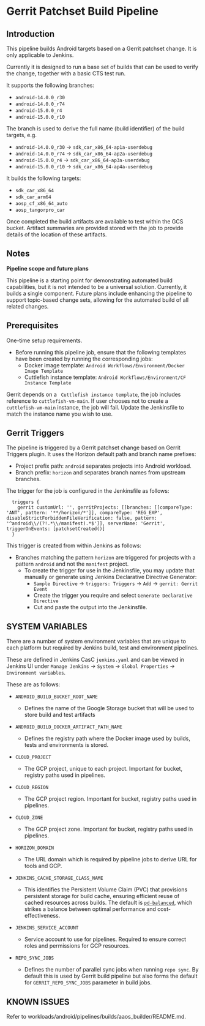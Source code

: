 # Gerrit Patchset Build Pipeline

## Introduction
This pipeline builds Android targets based on a Gerrit patchset change. It is only applicable to Jenkins.

Currently it is designed to run a base set of builds that can be used to verify the change, together with a basic CTS test run.

It supports the following branches:

-   `android-14.0.0_r30`
-   `android-14.0.0_r74`
-   `android-15.0.0_r4`
-   `android-15.0.0_r10`

The branch is used to derive the full name (build identifier) of the build targets, e.g.

-   `android-14.0.0_r30` -> `sdk_car_x86_64-ap1a-userdebug`
-   `android-14.0.0_r74` -> `sdk_car_x86_64-ap2a-userdebug`
-   `android-15.0.0_r4` -> `sdk_car_x86_64-ap3a-userdebug`
-   `android-15.0.0_r10` -> `sdk_car_x86_64-ap4a-userdebug`

It builds the following targets:

-   `sdk_car_x86_64`
-   `sdk_car_arm64`
-   `aosp_cf_x86_64_auto`
-   `aosp_tangorpro_car`

Once completed the build artifacts are available to test within the GCS bucket. Artifact summaries are provided stored with the job to provide details of the location of these artifacts.

## Notes
**Pipeline scope and future plans**

This pipeline is a starting point for demonstrating automated build capabilities, but it is not intended to be a universal solution. Currently, it builds a single component. Future plans include enhancing the pipeline to support topic-based change sets, allowing for the automated build of all related changes.

## Prerequisites<a name="prerequisites"></a>

One-time setup requirements.

- Before running this pipeline job, ensure that the following templates have been created by running the corresponding jobs:
  - Docker image template: `Android Workflows/Environment/Docker Image Template`
  - Cuttlefish instance template: `Android Workflows/Environment/CF Instance Template`

Gerrit depends on a ` Cuttlefish instance template`, the job includes reference to `cuttlefish-vm-main`. If user chooses not to create a `cuttlefish-vm-main` instance, the job will fail. Update the Jenkinsfile to match the instance name you wish to use.

## Gerrit Triggers

The pipeline is triggered by a Gerrit patchset change based on Gerrit Triggers plugin. It uses the Horizon default path and branch name prefixes:
- Project prefix path: `android` separates projects into Android workload.
- Branch prefix: `horizon` and separates branch names from upstream branches.

The trigger for the job is configured in the Jenkinsfile as follows:

```
  triggers {
    gerrit customUrl: '', gerritProjects: [[branches: [[compareType: 'ANT', pattern: '**/horizon/*']], compareType: 'REG_EXP', disableStrictForbiddenFileVerification: false, pattern: '^android\\/(?!.*\\/manifest).*$']], serverName: 'Gerrit', triggerOnEvents: [patchsetCreated()]
  }
```

This trigger is created from within Jenkins as follows:
- Branches matching the pattern `horizon` are triggered for projects with a pattern `android` and not the `manifest` project.
    -   To create the trigger for use in the Jenkinsfile, you may update that manually or generate using Jenkins Declarative Directive Generator:
        - `Sample Directive` -> `triggers: Triggers` -> `Add` -> `gerrit: Gerrit Event`
        - Create the trigger you require and select `Generate Declarative Directive`
        - Cut and paste the output into the Jenkinsfile.

## SYSTEM VARIABLES

There are a number of system environment variables that are unique to each platform but required by Jenkins build, test and environment pipelines.

These are defined in Jenkins CasC `jenkins.yaml` and can be viewed in Jenkins UI under `Manage Jenkins` -> `System` -> `Global Properties` -> `Environment variables`.

These are as follows:

-   `ANDROID_BUILD_BUCKET_ROOT_NAME`
     - Defines the name of the Google Storage bucket that will be used to store build and test artifacts

-   `ANDROID_BUILD_DOCKER_ARTIFACT_PATH_NAME`
    - Defines the registry path where the Docker image used by builds, tests and environments is stored.

-   `CLOUD_PROJECT`
    - The GCP project, unique to each project. Important for bucket, registry paths used in pipelines.

-   `CLOUD_REGION`
    - The GCP project region. Important for bucket, registry paths used in pipelines.

-   `CLOUD_ZONE`
    - The GCP project zone. Important for bucket, registry paths used in pipelines.

-   `HORIZON_DOMAIN`
    - The URL domain which is required by pipeline jobs to derive URL for tools and GCP.

-   `JENKINS_CACHE_STORAGE_CLASS_NAME`
    - This identifies the Persistent Volume Claim (PVC) that provisions persistent storage for build cache, ensuring efficient reuse of cached resources across builds. The default is [`pd-balanced`](https://cloud.google.com/compute/docs/disks/performance), which strikes a balance between optimal performance and cost-effectiveness.

-   `JENKINS_SERVICE_ACCOUNT`
    - Service account to use for pipelines. Required to ensure correct roles and permissions for GCP resources.

-   `REPO_SYNC_JOBS`
    - Defines the number of parallel sync jobs when running `repo sync`. By default this is used by Gerrit build
      pipeline but also forms the default for `GERRIT_REPO_SYNC_JOBS` parameter in build jobs.


## KNOWN ISSUES <a name="known-issues"></a>

Refer to workloads/android/pipelines/builds/aaos_builder/README.md.
